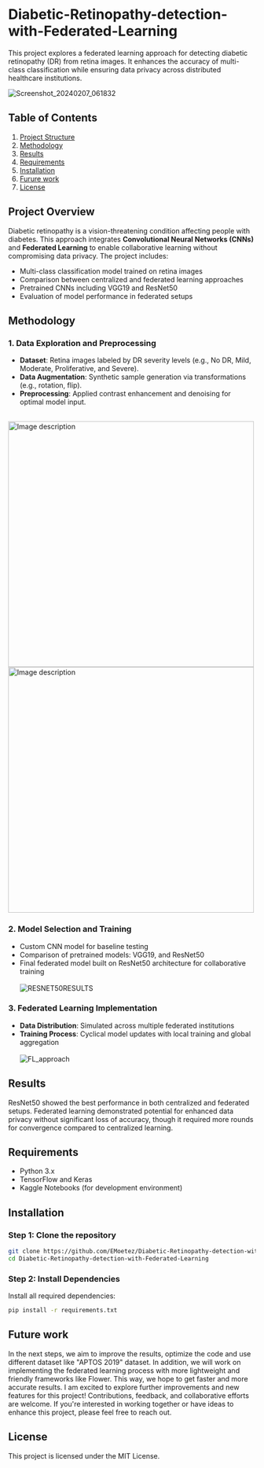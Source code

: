 # Diabetic-Retinopathy-detection-with-Federated-Learning
This project explores a federated learning approach for detecting diabetic retinopathy (DR) from retina images. It enhances the accuracy of multi-class classification while ensuring data privacy across distributed healthcare institutions.

![Screenshot_20240207_061832](https://github.com/user-attachments/assets/01724a18-7bfd-4e7a-9185-4c07114927d4)

## Table of Contents
1. [Project Structure](#Project-Overview)
2. [Methodology](#methodology)
3. [Results](#results)
4. [Requirements](#Requirements)
5. [Installation](#installation)
6. [Furure work](#Future-work)
7. [License](#license)




## Project Overview

Diabetic retinopathy is a vision-threatening condition affecting people with diabetes. This approach integrates **Convolutional Neural Networks (CNNs)** and **Federated Learning** to enable collaborative learning without compromising data privacy. The project includes:
- Multi-class classification model trained on retina images
- Comparison between centralized and federated learning approaches
- Pretrained CNNs including VGG19 and ResNet50
- Evaluation of model performance in federated setups

## Methodology

### 1. Data Exploration and Preprocessing
   - **Dataset**: Retina images labeled by DR severity levels (e.g., No DR, Mild, Moderate, Proliferative, and Severe).
   - **Data Augmentation**: Synthetic sample generation via transformations (e.g., rotation, flip).
   - **Preprocessing**: Applied contrast enhancement and denoising for optimal model input.
 <br/><br/>
 <div>
 <img src="https://github.com/user-attachments/assets/441d9184-ef08-47df-b014-d80da7fdff66" alt="Image description" width="500"/>
 <img src="https://github.com/user-attachments/assets/9ef26218-da06-4ac5-b01c-cfbfa44f57e3" alt="Image description" width="500"/><div/>

### 2. Model Selection and Training
   - Custom CNN model for baseline testing
   - Comparison of pretrained models: VGG19, and ResNet50
   - Final federated model built on ResNet50 architecture for collaborative training
     <br/><br/>
     ![RESNET50RESULTS](https://github.com/user-attachments/assets/4a962c61-4380-4a5e-af53-33dd7ee91016)


### 3. Federated Learning Implementation
   - **Data Distribution**: Simulated across multiple federated institutions
   - **Training Process**: Cyclical model updates with local training and global aggregation
     <br/><br/>
     ![FL_approach](https://github.com/user-attachments/assets/6a4ee531-5f83-487f-a8a6-49df59daa719)


## Results

ResNet50 showed the best performance in both centralized and federated setups. Federated learning demonstrated potential for enhanced data privacy without significant loss of accuracy, though it required more rounds for convergence compared to centralized learning.

## Requirements

- Python 3.x
- TensorFlow and Keras
- Kaggle Notebooks (for development environment)

## Installation

### Step 1: Clone the repository
   ```bash
   git clone https://github.com/EMoetez/Diabetic-Retinopathy-detection-with-Federated-Learning.git
   cd Diabetic-Retinopathy-detection-with-Federated-Learning
   ```
### Step 2: Install Dependencies
Install all required dependencies:
```bash
pip install -r requirements.txt
```

## Future work
In the next steps, we aim to improve the results, optimize the code and use different dataset like "APTOS 2019" dataset. In addition, we will work on implementing the federated learning process with more lightweight and friendly frameworks like Flower. This way, we hope to get faster and more accurate results. I am excited to explore further improvements and new features for this project! Contributions, feedback, and collaborative efforts are welcome. If you're interested in working together or have ideas to enhance this project, please feel free to reach out.

## License
This project is licensed under the MIT License.


